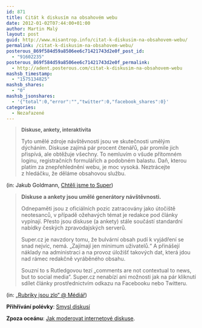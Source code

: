 ```yaml
---
id: 871
title: Citát k diskusím na obsahovém webu
date: 2012-01-02T07:44:00+01:00
author: Martin Malý
layout: post
guid: http://www.misantrop.info/citat-k-diskusim-na-obsahovem-webu/
permalink: /citat-k-diskusim-na-obsahovem-webu/
posterous_869f584d59a8506ee6c71421743d2e0f_post_id:
  - "91602235"
posterous_869f584d59a8506ee6c71421743d2e0f_permalink:
  - http://adent.posterous.com/citat-k-diskusim-na-obsahovem-webu
mashsb_timestamp:
  - "1575134825"
mashsb_shares:
  - "0"
mashsb_jsonshares:
  - '{"total":0,"error":"","twitter":0,"facebook_shares":0}'
categories:
  - Nezařazené
---
```

> <span style="font-size: small;"><strong>Diskuse, ankety, interaktivita</strong></span>
> 
> Tyto umělé zdroje návštěvnosti jsou ve skutečnosti umělým dýcháním. Diskuse zajímá pár procent čtenářů, pár promile jich přispívá, ale obtěžuje všechny. To nemluvím o všude přítomném loginu, registračních formulářích a podobném balastu. Daň, kterou platím za znepřehlednění webu, je moc vysoká. Neztrácejte z hledáčku, že děláme obsahovou službu.

(in: Jakub Goldmann, [Chtěli jsme to Super](https://web.archive.org/web/20130511153932/http://siderro.posterous.com/chteli-jsme-to-super))

> **Diskuse a ankety jsou umělé generátory návštěvnosti.**
> 
> Odnepaměti jsou z oficiálních pozic zatracovány jako útočiště neotesanců, v případě ožehavých témat je redakce pod články vypínají. Přesto jsou diskuse (a ankety) stále součástí standardní nabídky českých zpravodajských serverů.
> 
> Super.cz je navzdory tomu, že bulvární obsah pudí k vyjádření se snad nejvíc, nemá. „Zajímají jen minimum uživatelů.“ A přinášejí náklady na administraci a na provoz úložišť takových dat, která jdou nad rámec redakčně vyráběného obsahu.
> 
> Souzní to s Rutledgovou tezí „comments are not contextual to news, but to social media“. Super.cz nenabízí ani možnosti jak na pár kliknutí sdílet články prostřednictvím odkazu na Facebooku nebo Twitteru.

(in: [„Rubriky jsou zlo“ @ Médiář](http://www.mediar.cz/rubriky-jsou-zlo-dalsi-rady-navrhare-uspesneho-redesignu-super-cz/))

**Přihřívání polévky**: [Smysl diskusí](http://www.misantrop.info/713526-smysl-diskusi.php)

**Zpoza oceánu**: [Jak moderovat internetové diskuse](http://www.reflex.cz/clanek/stary-reflex-reflex-cz-reflex-cz-zvenku/29531/jak-cenzurovat-moderovat-internetove-diskuse.html).